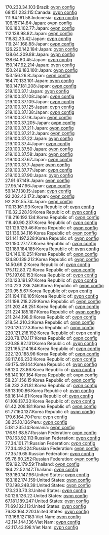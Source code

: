 170.233.34.103:Brazil: [ovpn config](vpn/170_233_34_103.ovpn)  
68.151.233.115:Canada: [ovpn config](vpn/68_151_233_115.ovpn)  
111.94.161.58:Indonesia: [ovpn config](vpn/111_94_161_58.ovpn)  
106.157.14.64:Japan: [ovpn config](vpn/106_157_14_64.ovpn)  
106.180.102.77:Japan: [ovpn config](vpn/106_180_102_77.ovpn)  
112.138.98.82:Japan: [ovpn config](vpn/112_138_98_82.ovpn)  
116.82.33.42:Japan: [ovpn config](vpn/116_82_33_42.ovpn)  
119.241.168.88:Japan: [ovpn config](vpn/119_241_168_88.ovpn)  
126.220.142.184:Japan: [ovpn config](vpn/126_220_142_184.ovpn)  
138.64.209.89:Japan: [ovpn config](vpn/138_64_209_89.ovpn)  
138.64.80.45:Japan: [ovpn config](vpn/138_64_80_45.ovpn)  
150.147.92.214:Japan: [ovpn config](vpn/150_147_92_214.ovpn)  
150.249.183.100:Japan: [ovpn config](vpn/150_249_183_100.ovpn)  
153.156.26.8:Japan: [ovpn config](vpn/153_156_26_8.ovpn)  
164.70.133.101:Japan: [ovpn config](vpn/164_70_133_101.ovpn)  
180.147.181.208:Japan: [ovpn config](vpn/180_147_181_208.ovpn)  
219.100.37.1:Japan: [ovpn config](vpn/219_100_37_1.ovpn)  
219.100.37.108:Japan: [ovpn config](vpn/219_100_37_108.ovpn)  
219.100.37.109:Japan: [ovpn config](vpn/219_100_37_109.ovpn)  
219.100.37.125:Japan: [ovpn config](vpn/219_100_37_125.ovpn)  
219.100.37.138:Japan: [ovpn config](vpn/219_100_37_138.ovpn)  
219.100.37.19:Japan: [ovpn config](vpn/219_100_37_19.ovpn)  
219.100.37.205:Japan: [ovpn config](vpn/219_100_37_205.ovpn)  
219.100.37.211:Japan: [ovpn config](vpn/219_100_37_211.ovpn)  
219.100.37.213:Japan: [ovpn config](vpn/219_100_37_213.ovpn)  
219.100.37.22:Japan: [ovpn config](vpn/219_100_37_22.ovpn)  
219.100.37.4:Japan: [ovpn config](vpn/219_100_37_4.ovpn)  
219.100.37.50:Japan: [ovpn config](vpn/219_100_37_50.ovpn)  
219.100.37.58:Japan: [ovpn config](vpn/219_100_37_58.ovpn)  
219.100.37.67:Japan: [ovpn config](vpn/219_100_37_67.ovpn)  
219.100.37.7:Japan: [ovpn config](vpn/219_100_37_7.ovpn)  
219.100.37.77:Japan: [ovpn config](vpn/219_100_37_77.ovpn)  
219.100.37.90:Japan: [ovpn config](vpn/219_100_37_90.ovpn)  
27.91.67.149:Japan: [ovpn config](vpn/27_91_67_149.ovpn)  
27.95.147.96:Japan: [ovpn config](vpn/27_95_147_96.ovpn)  
59.147.130.15:Japan: [ovpn config](vpn/59_147_130_15.ovpn)  
92.202.42.173:Japan: [ovpn config](vpn/92_202_42_173.ovpn)  
92.202.55.74:Japan: [ovpn config](vpn/92_202_55_74.ovpn)  
110.13.161.93:Korea Republic of: [ovpn config](vpn/110_13_161_93.ovpn)  
116.32.228.16:Korea Republic of: [ovpn config](vpn/116_32_228_16.ovpn)  
118.216.192.134:Korea Republic of: [ovpn config](vpn/118_216_192_134.ovpn)  
118.40.90.237:Korea Republic of: [ovpn config](vpn/118_40_90_237.ovpn)  
121.129.129.46:Korea Republic of: [ovpn config](vpn/121_129_129_46.ovpn)  
121.136.34.116:Korea Republic of: [ovpn config](vpn/121_136_34_116.ovpn)  
121.141.197.228:Korea Republic of: [ovpn config](vpn/121_141_197_228.ovpn)  
121.150.27.177:Korea Republic of: [ovpn config](vpn/121_150_27_177.ovpn)  
121.189.184.185:Korea Republic of: [ovpn config](vpn/121_189_184_185.ovpn)  
124.146.10.251:Korea Republic of: [ovpn config](vpn/124_146_10_251.ovpn)  
124.80.139.212:Korea Republic of: [ovpn config](vpn/124_80_139_212.ovpn)  
14.50.69.2:Korea Republic of: [ovpn config](vpn/14_50_69_2.ovpn)  
175.112.83.72:Korea Republic of: [ovpn config](vpn/175_112_83_72.ovpn)  
175.197.60.153:Korea Republic of: [ovpn config](vpn/175_197_60_153.ovpn)  
210.123.191.97:Korea Republic of: [ovpn config](vpn/210_123_191_97.ovpn)  
210.223.236.246:Korea Republic of: [ovpn config](vpn/210_223_236_246.ovpn)  
210.95.5.67:Korea Republic of: [ovpn config](vpn/210_95_5_67.ovpn)  
211.194.116.105:Korea Republic of: [ovpn config](vpn/211_194_116_105.ovpn)  
211.198.218.229:Korea Republic of: [ovpn config](vpn/211_198_218_229.ovpn)  
211.202.48.251:Korea Republic of: [ovpn config](vpn/211_202_48_251.ovpn)  
211.224.185.187:Korea Republic of: [ovpn config](vpn/211_224_185_187.ovpn)  
211.244.198.9:Korea Republic of: [ovpn config](vpn/211_244_198_9.ovpn)  
218.54.210.3:Korea Republic of: [ovpn config](vpn/218_54_210_3.ovpn)  
220.120.27.3:Korea Republic of: [ovpn config](vpn/220_120_27_3.ovpn)  
220.121.218.192:Korea Republic of: [ovpn config](vpn/220_121_218_192.ovpn)  
220.78.178.117:Korea Republic of: [ovpn config](vpn/220_78_178_117.ovpn)  
220.88.82.131:Korea Republic of: [ovpn config](vpn/220_88_82_131.ovpn)  
221.165.214.164:Korea Republic of: [ovpn config](vpn/221_165_214_164.ovpn)  
222.120.188.96:Korea Republic of: [ovpn config](vpn/222_120_188_96.ovpn)  
39.117.66.233:Korea Republic of: [ovpn config](vpn/39_117_66_233.ovpn)  
49.175.49.144:Korea Republic of: [ovpn config](vpn/49_175_49_144.ovpn)  
58.120.23.86:Korea Republic of: [ovpn config](vpn/58_120_23_86.ovpn)  
58.140.101.164:Korea Republic of: [ovpn config](vpn/58_140_101_164.ovpn)  
58.231.156.15:Korea Republic of: [ovpn config](vpn/58_231_156_15.ovpn)  
58.232.231.81:Korea Republic of: [ovpn config](vpn/58_232_231_81.ovpn)  
59.13.190.86:Korea Republic of: [ovpn config](vpn/59_13_190_86.ovpn)  
59.16.144.61:Korea Republic of: [ovpn config](vpn/59_16_144_61.ovpn)  
61.108.137.33:Korea Republic of: [ovpn config](vpn/61_108_137_33.ovpn)  
61.42.208.181:Korea Republic of: [ovpn config](vpn/61_42_208_181.ovpn)  
61.77.160.137:Korea Republic of: [ovpn config](vpn/61_77_160_137.ovpn)  
179.6.164.70:Peru: [ovpn config](vpn/179_6_164_70.ovpn)  
38.25.10.136:Peru: [ovpn config](vpn/38_25_10_136.ovpn)  
5.181.235.14:Romania: [ovpn config](vpn/5_181_235_14.ovpn)  
176.51.68.57:Russian Federation: [ovpn config](vpn/176_51_68_57.ovpn)  
178.163.92.113:Russian Federation: [ovpn config](vpn/178_163_92_113.ovpn)  
77.34.101.71:Russian Federation: [ovpn config](vpn/77_34_101_71.ovpn)  
77.34.49.224:Russian Federation: [ovpn config](vpn/77_34_49_224.ovpn)  
77.35.19.65:Russian Federation: [ovpn config](vpn/77_35_19_65.ovpn)  
95.78.60.252:Russian Federation: [ovpn config](vpn/95_78_60_252.ovpn)  
159.192.179.59:Thailand: [ovpn config](vpn/159_192_179_59.ovpn)  
184.22.52.147:Thailand: [ovpn config](vpn/184_22_52_147.ovpn)  
139.180.147.96:United States: [ovpn config](vpn/139_180_147_96.ovpn)  
163.182.174.159:United States: [ovpn config](vpn/163_182_174_159.ovpn)  
173.198.248.39:United States: [ovpn config](vpn/173_198_248_39.ovpn)  
173.233.73.3:United States: [ovpn config](vpn/173_233_73_3.ovpn)  
50.126.126.22:United States: [ovpn config](vpn/50_126_126_22.ovpn)  
67.181.189.247:United States: [ovpn config](vpn/67_181_189_247.ovpn)  
71.69.132.113:United States: [ovpn config](vpn/71_69_132_113.ovpn)  
76.83.164.220:United States: [ovpn config](vpn/76_83_164_220.ovpn)  
113.166.127.183:Viet Nam: [ovpn config](vpn/113_166_127_183.ovpn)  
42.114.144.136:Viet Nam: [ovpn config](vpn/42_114_144_136.ovpn)  
42.117.43.198:Viet Nam: [ovpn config](vpn/42_117_43_198.ovpn)  
